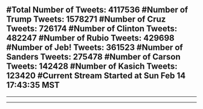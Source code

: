#Total Number of Tweets: 4117536 
#Number of Trump Tweets: 1578271
#Number of Cruz Tweets: 726174
#Number of Clinton Tweets: 482247
#Number of Rubio Tweets: 429698
#Number of Jeb! Tweets: 361523
#Number of Sanders Tweets: 275478
#Number of Carson Tweets: 142428
#Number of Kasich Tweets: 123420
#Current Stream Started at Sun Feb 14 17:43:35 MST
---
---
---

